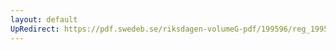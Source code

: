 ```yaml
---
layout: default
UpRedirect: https://pdf.swedeb.se/riksdagen-volumeG-pdf/199596/reg_199596/reg_199596_0265.pdf
---
```

